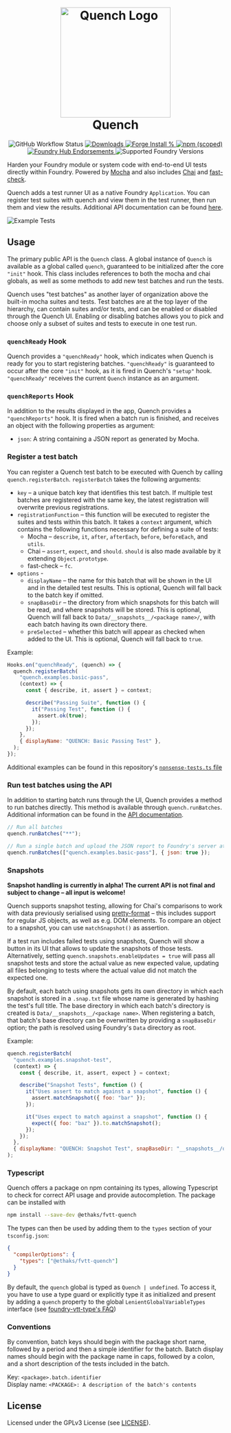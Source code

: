 <h1 style="text-align: center" align="center">
    <img alt="Quench Logo" src="media/quench-logo.webp" width=256 height=256>
  <br>
  Quench
</h1>

<p style="text-align: center" align="center">
  <img alt="GitHub Workflow Status" src="https://img.shields.io/github/actions/workflow/status/Ethaks/FVTT-Quench/check.yml?branch=master">
  <a href="https://github.com/Ethaks/FVTT-Quench/releases/latest">
    <img src="https://img.shields.io/github/downloads/Ethaks/FVTT-Quench/latest/module.zip" alt="Downloads" />
  </a>
  <a href="https://forge-vtt.com/bazaar#package=quench">
    <img src="https://img.shields.io/badge/dynamic/json?label=Forge%20Installs&query=package.installs&suffix=%25&url=https%3A%2F%2Fforge-vtt.com%2Fapi%2Fbazaar%2Fpackage%2Fquench&colorB=4aa94a" alt="Forge Install %" />
  </a>
  <a href="https://www.npmjs.com/package/@ethaks/fvtt-quench">
    <img alt="npm (scoped)" src="https://img.shields.io/npm/v/@ethaks/fvtt-quench">
  </a>
  <br />
  <a href="https://www.foundryvtt-hub.com/package/quench/">
    <img src="https://img.shields.io/endpoint?logoColor=white&url=https%3A%2F%2Fwww.foundryvtt-hub.com%2Fwp-json%2Fhubapi%2Fv1%2Fpackage%2Fquench%2Fshield%2Fendorsements" alt="Foundry Hub Endorsements" />
  </a>
  <img src="https://img.shields.io/endpoint?url=https://foundryshields.com/version?url=https://github.com/Ethaks/FVTT-Quench/releases/latest/download/module.json" alt="Supported Foundry Versions" />
</p>

Harden your Foundry module or system code with end-to-end UI tests directly within Foundry.
Powered by [Mocha](https://mochajs.org/) and also includes [Chai](https://www.chaijs.com/) and [fast-check](https://github.com/dubzzz/fast-check).

Quench adds a test runner UI as a native Foundry `Application`.
You can register test suites with quench and view them in the test runner, then run them and view the results.
Additional API documentation can be found [here](https://ethaks.github.io/FVTT-Quench/index.html).

![Example Tests](media/example-tests.webp)

## Usage

The primary public API is the `Quench` class.
A global instance of `Quench` is available as a global called `quench`, guaranteed to be initialized after the core `"init"` hook.
This class includes references to both the mocha and chai globals, as well as some methods to add new test batches and run the tests.

Quench uses "test batches" as another layer of organization above the built-in mocha suites and tests.
Test batches are at the top layer of the hierarchy, can contain suites and/or tests, and can be enabled or disabled through the Quench UI.
Enabling or disabling batches allows you to pick and choose only a subset of suites and tests to execute in one test run.

### `quenchReady` Hook

Quench provides a `"quenchReady"` hook, which indicates when Quench is ready for you to start registering batches.
`"quenchReady"` is guaranteed to occur after the core `"init"` hook, as it is fired in Quench's `"setup"` hook.
`"quenchReady"` receives the current `Quench` instance as an argument.

### `quenchReports` Hook

In addition to the results displayed in the app, Quench provides a `"quenchReports"` hook.
It is fired when a batch run is finished, and receives an object with the following properties as argument:

- `json`: A string containing a JSON report as generated by Mocha.

### Register a test batch

You can register a Quench test batch to be executed with Quench by calling `quench.registerBatch`.
`registerBatch` takes the following arguments:

- `key` – a unique batch key that identifies this test batch.
  If multiple test batches are registered with the same key, the latest registration will overwrite previous registrations.
- `registrationFunction` – this function will be executed to register the suites and tests within this batch.
  It takes a `context` argument, which contains the following functions necessary for defining a suite of tests:
  - Mocha – `describe`, `it`, `after`, `afterEach`, `before`, `beforeEach`, and `utils`.
  - Chai – `assert`, `expect`, and `should`. `should` is also made available by it extending `Object.prototype`.
  - fast-check – `fc`.
- `options` -
  - `displayName` – the name for this batch that will be shown in the UI and in the detailed test results.
    This is optional, Quench will fall back to the batch key if omitted.
  - `snapBaseDir` – the directory from which snapshots for this batch will be read, and where snapshots will be stored.
    This is optional, Quench will fall back to `Data/__snapshots__/<package name>/`, with each batch having its own directory there.
  - `preSelected` – whether this batch will appear as checked when added to the UI.
    This is optional, Quench will fall back to `true`.

Example:

```javascript
Hooks.on("quenchReady", (quench) => {
  quench.registerBatch(
    "quench.examples.basic-pass",
    (context) => {
      const { describe, it, assert } = context;

      describe("Passing Suite", function () {
        it("Passing Test", function () {
          assert.ok(true);
        });
      });
    },
    { displayName: "QUENCH: Basic Passing Test" },
  );
});
```

Additional examples can be found in this repository's [`nonsense-tests.ts` file](./src/module/quench-tests/nonsense-tests.ts)

### Run test batches using the API

In addition to starting batch runs through the UI, Quench provides a method to run batches directly.
This method is available through `quench.runBatches`.
Additional information can be found in the [API documentation](https://ethaks.github.io/FVTT-Quench/index.html).

```javascript
// Run all batches
quench.runBatches("**");

// Run a single batch and upload the JSON report to Foundry's server at `Data/quench-report.json`
quench.runBatches(["quench.examples.basic-pass"], { json: true });
```

### Snapshots

**Snapshot handling is currently in alpha! The current API is not final and subject to change – all input is welcome!**

Quench supports snapshot testing, allowing for Chai's comparisons to work with data previously serialised using [pretty-format](https://www.npmjs.com/package/pretty-format) – this includes support for regular JS objects, as well as e.g. DOM elements.
To compare an object to a snapshot, you can use `matchSnapshot()` as assertion.

If a test run includes failed tests using snapshots, Quench will show a button in its UI that allows to update the snapshots of those tests.
Alternatively, setting `quench.snapshots.enableUpdates = true` will pass all snapshot tests and store the actual value as new expected value, updating all files belonging to tests where the actual value did not match the expected one.

By default, each batch using snapshots gets its own directory in which each snapshot is stored in a `.snap.txt` file whose name is generated by hashing the test's full title.
The base directory in which each batch's directory is created is `Data/__snapshots__/<package name>`.
When registering a batch, that batch's base directory can be overwritten by providing a `snapBaseDir` option; the path is resolved using Foundry's `Data` directory as root.

Example:

```javascript
quench.registerBatch(
  "quench.examples.snapshot-test",
  (context) => {
    const { describe, it, assert, expect } = context;

    describe("Snapshot Tests", function () {
      it("Uses assert to match against a snapshot", function () {
        assert.matchSnapshot({ foo: "bar" });
      });

      it("Uses expect to match against a snapshot", function () {
        expect({ foo: "baz" }).to.matchSnapshot();
      });
    });
  },
  { displayName: "QUENCH: Snapshot Test", snapBaseDir: "__snapshots__/quench-with-a-twist" },
);
```

### Typescript

Quench offers a package on npm containing its types, allowing Typescript to check for correct API usage and provide autocompletion.
The package can be installed with

```bash
npm install --save-dev @ethaks/fvtt-quench
```

The types can then be used by adding them to the `types` section of your `tsconfig.json`:

```json
{
  "compilerOptions": {
    "types": ["@ethaks/fvtt-quench"]
  }
}
```

By default, the `quench` global is typed as `Quench | undefined`.
To access it, you have to use a type guard or explicitly type it as initialized and present by adding a `quench` property to the global `LenientGlobalVariableTypes` interface (see [foundry-vtt-type's FAQ](https://github.com/League-of-Foundry-Developers/foundry-vtt-types/wiki/FAQ#why-cant-i-access-any-properties-on-game--canvas))

### Conventions

By convention, batch keys should begin with the package short name, followed by a period and then a simple identifier for the batch.
Batch display names should begin with the package name in caps, followed by a colon, and a short description of the tests included in the batch.

Key: `<package>.batch.identifier`  
Display name: `<PACKAGE>: A description of the batch's contents`

## License

Licensed under the GPLv3 License (see [LICENSE](LICENSE)).
